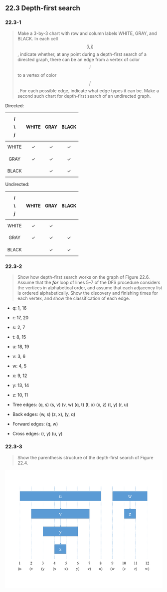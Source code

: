 ## 22.3 Depth-first search

### 22.3-1

> Make a 3-by-3 chart with row and column labels WHITE, GRAY, and BLACK. In each cell $$(i, j)$$, indicate whether, at any point during a depth-first search of a directed graph, there can be an edge from a vertex of color $$i$$ to a vertex of color $$j$$. For each possible edge, indicate what edge types it can be. Make a second such chart for depth-first search of an undirected graph.

Directed:

| $$i$$ \ $$j$$ | WHITE | GRAY | BLACK |
|:-:|:-:|:-:|:-:|
|WHITE|$$\checkmark$$|$$\checkmark$$|$$\checkmark$$|
|GRAY|$$\checkmark$$|$$\checkmark$$|$$\checkmark$$|
|BLACK||$$\checkmark$$|$$\checkmark$$|

Undirected:

| $$i$$ \ $$j$$ | WHITE | GRAY | BLACK |
|:-:|:-:|:-:|:-:|
|WHITE|$$\checkmark$$|$$\checkmark$$||
|GRAY|$$\checkmark$$|$$\checkmark$$|$$\checkmark$$|
|BLACK||$$\checkmark$$|$$\checkmark$$|

### 22.3-2

> Show how depth-first search works on the graph of Figure 22.6. Assume that the __*for*__ loop of lines 5–7 of the DFS procedure considers the vertices in alphabetical order, and assume that each adjacency list is ordered alphabetically. Show the discovery and finishing times for each vertex, and show the classification of each edge.

* q: 1, 16
* r: 17, 20
* s: 2, 7
* t: 8, 15
* u: 18, 19
* v: 3, 6
* w: 4, 5
* x: 9, 12
* y: 13, 14
* z: 10, 11


* Tree edges: (q, s) (s, v) (v, w) (q, t) (t, x) (x, z) (t, y) (r, u)
* Back edges: (w, s) (z, x), (y, q)
* Forward edges: (q, w)
* Cross edges: (r, y) (u, y)

### 22.3-3

> Show the parenthesis structure of the depth-first search of Figure 22.4.

![](./img/22.3-3_1.png)
